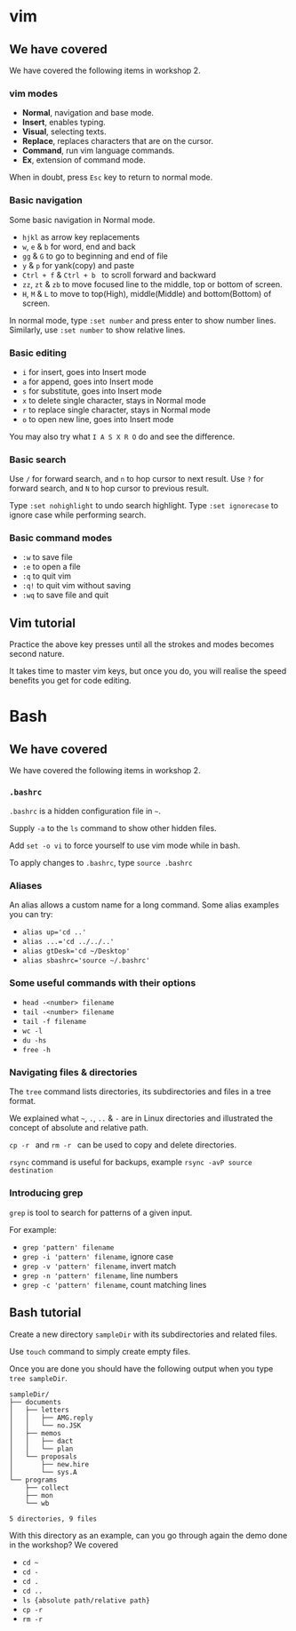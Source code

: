 # vim

## We have covered

We have covered the following items in workshop 2.

### vim modes

+ **Normal**, navigation and base mode.
+ **Insert**, enables typing.
+ **Visual**, selecting texts.
+ **Replace**, replaces characters that are on the cursor.
+ **Command**, run vim language commands.
+ **Ex**, extension of command mode.

When in doubt, press `Esc` key to return to normal mode.

### Basic navigation

Some basic navigation in Normal mode.

+ `hjkl` as arrow key replacements
+ `w`, `e` & `b` for word, end and back
+ `gg` & `G` to go to beginning and end of file
+ `y` & `p` for yank(copy) and paste
+ `Ctrl + f` & `Ctrl + b ` to scroll forward and backward
+ `zz`, `zt` & `zb` to move focused line to the middle, top or bottom of screen.
+ `H`, `M` & `L` to move to top(High), middle(Middle) and bottom(Bottom) of screen.

In normal mode, type `:set number` and press enter to show number lines.
Similarly, use `:set number` to show relative lines.

### Basic editing

+ `i` for insert, goes into Insert mode
+ `a` for append, goes into Insert mode
+ `s` for substitute, goes into Insert mode
+ `x` to delete single character, stays in Normal mode
+ `r` to replace single character, stays in Normal mode
+ `o` to open new line, goes into Insert mode

You may also try what `I A S X R O` do and see the difference.

### Basic search

Use `/` for forward search, and `n` to hop cursor to next result.
Use `?` for forward search, and `N` to hop cursor to previous result.

Type `:set nohighlight` to undo search highlight.
Type `:set ignorecase` to ignore case while performing search.

### Basic command modes

+ `:w` to save file
+ `:e` to open a file
+ `:q` to quit vim
+ `:q!` to quit vim without saving
+ `:wq` to save file and quit

## Vim tutorial

Practice the above key presses until all the strokes and modes becomes second
nature.

It takes time to master vim keys, but once you do, you will realise the speed
benefits you get for code editing.

# Bash

## We have covered 

We have covered the following items in workshop 2.

### `.bashrc`

`.bashrc` is a hidden configuration file in `~`.

Supply `-a` to the `ls` command to show other hidden files.

Add `set -o vi` to force yourself to use vim mode while in bash.

To apply changes to `.bashrc`, type `source .bashrc`

### Aliases

An alias allows a custom name for a long command.
Some alias examples you can try:

+ `alias up='cd ..'`
+ `alias ...='cd ../../..'`
+ `alias gtDesk='cd ~/Desktop'`
+ `alias sbashrc='source ~/.bashrc'`


### Some useful commands with their options

+ `head -<number> filename`
+ `tail -<number> filename`
+ `tail -f filename`
+ `wc -l`
+ `du -hs`
+ `free -h`

### Navigating files & directories

The `tree` command lists directories, its subdirectories and files in a tree
format.

We explained what `~`, `.`, `..` &  `-` are in Linux directories and illustrated
the concept of absolute and relative path.

`cp -r ` and `rm -r ` can be used to copy and delete directories.

`rsync` command is useful for backups, example `rsync -avP source destination`

### Introducing grep

`grep` is tool to search for patterns of a given input.

For example:

+ `grep 'pattern' filename`
+ `grep -i 'pattern' filename`, ignore case
+ `grep -v 'pattern' filename`, invert match
+ `grep -n 'pattern' filename`, line numbers
+ `grep -c 'pattern' filename`, count matching lines


## Bash tutorial

Create a new directory `sampleDir` with its subdirectories and related files.

Use `touch` command to simply create empty files.

Once you are done you should have the following output when you type 
`tree sampleDir`.

```
sampleDir/
├── documents
│   ├── letters
│   │   ├── AMG.reply
│   │   └── no.JSK
│   ├── memos
│   │   ├── dact
│   │   └── plan
│   └── proposals
│       ├── new.hire
│       └── sys.A
└── programs
    ├── collect
    ├── mon
    └── wb

5 directories, 9 files
``` 

With this directory as an example, can you go through again the demo done in the
workshop? We covered

+ `cd ~`
+ `cd -`
+ `cd .`
+ `cd ..`
+ `ls {absolute path/relative path}`
+ `cp -r`
+ `rm -r`
